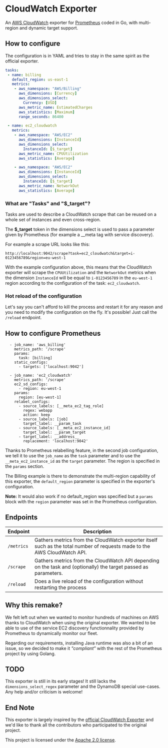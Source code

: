 # CloudWatch Exporter

An [AWS CloudWatch](http://aws.amazon.com/cloudwatch/) exporter for [Prometheus](https://github.com/prometheus/prometheus) coded in Go, with multi-region and dynamic target support.


## How to configure

The configuration is in YAML and tries to stay in the same spirit as the official exporter.

```yaml
tasks:
 - name: billing
   default_region: us-east-1
   metrics:
    - aws_namespace: "AWS/Billing"
      aws_dimensions: [Currency]
      aws_dimensions_select:
        Currency: [USD]
      aws_metric_name: EstimatedCharges
      aws_statistics: [Maximum]
      range_seconds: 86400

 - name: ec2_cloudwatch
   metrics:
    - aws_namespace: "AWS/EC2"
      aws_dimensions: [InstanceId]
      aws_dimensions_select:
        InstanceId: [$_target]
      aws_metric_name: CPUUtilization
      aws_statistics: [Average]

    - aws_namespace: "AWS/EC2"
      aws_dimensions: [InstanceId]
      aws_dimensions_select:
        InstanceId: [$_target]
      aws_metric_name: NetworkOut
      aws_statistics: [Average]
```


### What are "Tasks" and "$_target"?

Tasks are used to describe a CloudWatch scrape that can be reused on a whole set of instances and even cross-region.

The **$_target** token in the dimensions select is used to pass a parameter given by  Prometheus (for example a \__meta tag with service discovery).

For example a scrape URL looks like this:

`http://localhost:9042/scrape?task=ec2_cloudwatch&target=i-0123456789&region=eu-west-1`

With the example configuration above, this means that the CloudWatch exporter will scrape the `CPUUtilization` and the `NetworkOut` metrics when the dimension `InstanceId` will be equal to `i-0123456789` in the `eu-west-1` region according to the configuration of the task: `ec2_cloudwatch`.

### Hot reload of the configuration

Let's say you can't afford to kill the process and restart it for any reason and you need to modify the configuration on the fly. It's possible! Just call the `/reload` endpoint.


## How to configure Prometheus

```
  - job_name: 'aws_billing'
    metrics_path: '/scrape'
    params:
      task: [billing]
    static_configs:
      - targets: ['localhost:9042']

  - job_name: 'ec2_cloudwatch'
    metrics_path: '/scrape'
    ec2_sd_configs:
      - region: eu-west-1
    params:
      region: [eu-west-1]
    relabel_configs:
      - source_labels: [__meta_ec2_tag_role]
        regex: webapp
        action: keep
      - source_labels: [job]
        target_label: __param_task
      - source_labels: [__meta_ec2_instance_id]
        target_label: __param_target
      - target_label: __address__
        replacement: 'localhost:9042'
```

Thanks to Prometheus relabelling feature, in the second job configuration, we tell it to use the `job_name` as the `task` parameter and to use the `__meta_ec2_instance_id` as the `target` parameter. The region is specified in the `params` section.

The Billing example is there to demonstrate the multi-region capability of this exporter, the `default_region` parameter is specified in the exporter's configuration.

**Note:** It would also work if no default_region was specified but a `params` block with the `region` parameter was set in the Prometheus configuration.

## Endpoints


| Endpoint      | Description                                  |
| ------------- | -------------------------------------------- |
| `/metrics`    | Gathers metrics from the CloudWatch exporter itself such as the total number of requests made to the AWS CloudWatch API.
| `/scrape`     | Gathers metrics from the CloudWatch API depending on the task and (optionally) the target passed as parameters.
| `/reload`     | Does a live reload of the configuration without restarting the process

## Why this remake?

We felt left out when we wanted to monitor hundreds of machines on AWS thanks to CloudWatch when using the original exporter. We wanted to be able to use of the service EC2 discovery functionnality provided by Prometheus to dynamically monitor our fleet.

Regarding our requirements, installing Java runtime was also a bit of an issue, so we decided to make it *"compliant"* with the rest of the Prometheus project by using Golang.

## TODO

This exporter is still in its early stages! It still lacks the `dimensions_select_regex` parameter and the DynamoDB special use-cases. Any help and/or criticism is welcome!


## End Note

This exporter is largely inspired by the [official CloudWatch Exporter](https://github.com/prometheus/cloudwatch_exporter) and we'd like to thank all the contributors who participated to the original project.

This project is licensed under the [Apache 2.0 license](https://github.com/Technofy/cloudwatch_exporter/blob/master/LICENSE).
